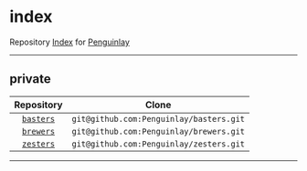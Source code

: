 # index
Repository [Index](https://github.com/Penguinlay/index) for [Penguinlay](https://github.com/Penguinlay)

---

## private
| Repository                                         | Clone                                   |
|:--------------------------------------------------:|:---------------------------------------:|
| [`basters`](https://github.com/Penguinlay/basters) | `git@github.com:Penguinlay/basters.git` |
| [`brewers`](https://github.com/Penguinlay/basters) | `git@github.com:Penguinlay/brewers.git` |
| [`zesters`](https://github.com/Penguinlay/zesters) | `git@github.com:Penguinlay/zesters.git` |

---
